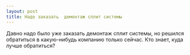 ```yaml
---
layout: post 
title: Надо заказать  демонтаж сплит системы 
--- 
```

Давно надо было уже заказать  демонтаж сплит системы, но решился обратиться в какую-нибудь компанию только сейчас. Кто знает, куда лучше обратиться?
